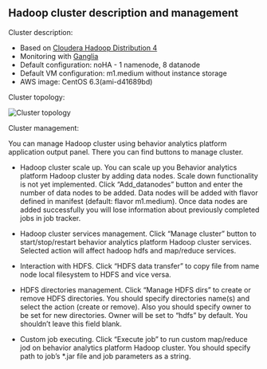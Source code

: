 Hadoop cluster description and management
-----------------------------------------

Cluster description:

- Based on [Cloudera Hadoop Distribution 4](CDH4)
- Monitoring with [Ganglia]
- Default configuration: noHA - 1 namenode, 8 datanode
- Default VM configuration: m1.medium without instance storage
- AWS image: CentOS 6.3(ami-d41689bd)

Cluster topology:

![Cluster topology][cluster_topology]

Cluster management:

You can manage Hadoop cluster using behavior analytics platform application output panel.
There you can find buttons to manage cluster.

* Hadoop cluster scale up. 
You can scale up you Behavior analytics platform Hadoop cluster by adding data nodes. 
Scale down functionality is not yet implemented.
Click “Add_datanodes” button and enter the number of data nodes to be added. 
Data nodes will be added with flavor defined in manifest (default: flavor m1.medium).
Once data nodes are added successfully you will lose information about previously completed jobs in job tracker.

* Hadoop cluster services management. 
Click “Manage cluster” button to start/stop/restart behavior analytics platform Hadoop cluster services. 
Selected action will affect hadoop hdfs and map/reduce services.

* Interaction with HDFS. 
Click “HDFS data transfer” to copy file from name node local filesystem to HDFS and vice versa.

* HDFS directories management. 
Click “Manage HDFS dirs” to create or remove HDFS directories. 
You should specify directories name(s) and select the action (create or remove). 
Also you should specify owner to be set for new directories. 
Owner will be set to “hdfs” by default. You shouldn’t leave this field blank.

* Custom job executing. 
Click “Execute job” to run custom map/reduce jod on behavior analytics platform Hadoop cluster. 
You should specify path to job’s *.jar file and job parameters as a string.

[Cloudera Hadoop Distribution 4]: http://www.cloudera.com/content/cloudera/en/products/cdh.html
[Ganglia]: http://ganglia.sourceforge.net/
[cluster_topology]: https://raw.github.com/griddynamics/Behavior-Analytic-Starter-Kit/master/docs/images/Developer%20Guide/Hadoop_cluster.png
